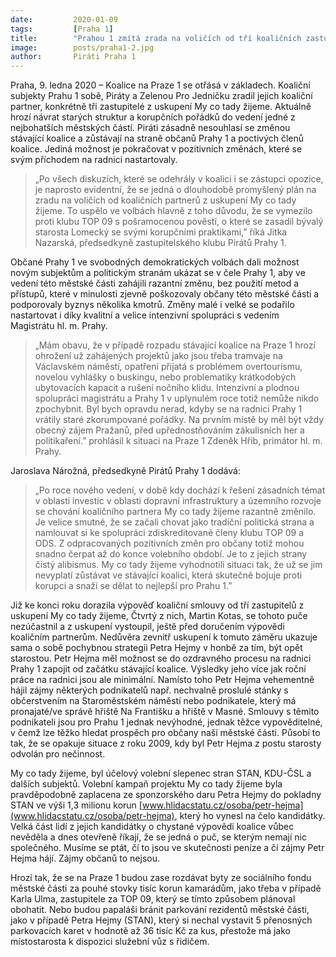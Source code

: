 ```yaml
---
date:         2020-01-09
tags:         [Praha 1]
title:        "Prahou 1 zmítá zrada na voličích od tří koaličních zastupitelů z My co tady žijeme"
image: 	      posts/praha1-2.jpg
author:       Piráti Praha 1
---
```


Praha, 9. ledna 2020 – Koalice na Praze 1 se otřásá v základech. Koaliční subjekty Prahu 1 sobě, Piráty a Zelenou Pro Jedničku zradil jejich koaliční partner, konkrétně tři zastupitelé z uskupení My co tady žijeme. Aktuálně hrozí návrat starých struktur a korupčních pořádků do vedení jedné z nejbohatších městských částí. Piráti zásadně nesouhlasí se změnou stávající koalice a zůstávají na straně občanů Prahy 1 a poctivých členů koalice. Jediná možnost je pokračovat v pozitivních změnách, které se svým příchodem na radnici nastartovaly.

> „Po všech diskuzích, které se odehrály v koalici i se zástupci opozice, je naprosto evidentní, že se jedná o dlouhodobě promyšlený plán na zradu na voličích od koaličních partnerů z uskupení My co tady žijeme. To uspělo ve volbách hlavně z toho důvodu, že se vymezilo proti klubu TOP 09 s pošramocenou pověstí, o které se zasadil bývalý starosta Lomecký se svými korupčními praktikami,” říká Jitka Nazarská, předsedkyně zastupitelského klubu Pirátů Prahy 1. 

Občané Prahy 1 ve svobodných demokratických volbách dali možnost novým subjektům a politickým stranám ukázat se v čele Prahy 1, aby ve vedení této městské části zahájili razantní změnu, bez použití metod a přístupů, které v minulosti zjevně poškozovaly občany této městské části a podporovaly byznys několika kmotrů. Změny malé i velké se podařilo nastartovat i díky kvalitní a velice intenzivní spolupráci s vedením Magistrátu hl. m. Prahy. 

> „Mám obavu, že v případě rozpadu stávající koalice na Praze 1 hrozí ohrožení už zahájených projektů jako jsou třeba tramvaje na Václavském náměstí, opatření přijatá s problémem overtourismu, novelou vyhlášky o buskingu, nebo problematiky krátkodobých ubytovacích kapacit a rušení nočního klidu. Intenzivní a plodnou spolupráci magistrátu a Prahy 1 v uplynulém roce totiž nemůže nikdo zpochybnit. Byl bych opravdu nerad, kdyby se na radnici Prahy 1 vrátily staré zkorumpované pořádky. Na prvním místě by měl být vždy obecný zájem Pražanů, před upřednostňováním zákulisních her a politikaření.” prohlásil k situaci na Praze 1 Zdeněk Hřib, primátor hl. m. Prahy.

Jaroslava Nárožná, předsedkyně Pirátů Prahy 1 dodává: 

> „Po roce nového vedení, v době kdy dochází k řešení zásadních témat v oblasti investic v oblasti dopravní infrastruktury a územního rozvoje se chování koaličního partnera My co tady žijeme razantně změnilo. Je velice smutné, že se začali chovat jako tradiční politická strana a namlouvat si ke spolupráci zdiskreditované členy klubu TOP 09 a ODS. Z odpracovaných pozitivních změn pro občany totiž mohou snadno čerpat až do konce volebního období. Je to z jejich strany čistý alibismus. My co tady žijeme vyhodnotili situaci tak, že už se jim nevyplatí zůstávat ve stávající koalici, která skutečně bojuje proti korupci a snaží se dělat to nejlepší pro Prahu 1.”

Již ke konci roku dorazila výpověď koaliční smlouvy od tří zastupitelů z uskupení My co tady žijeme, Čtvrtý z nich, Martin Kotas, se tohoto puče nezúčastnil a z uskupení vystoupil, ještě před doručením výpovědi koaličním partnerům. Nedůvěra zevnitř uskupení k tomuto záměru ukazuje sama o sobě pochybnou strategii Petra Hejmy v honbě za tím, být opět starostou. Petr Hejma měl možnost se do ozdravného procesu na radnici Prahy 1 zapojit od začátku stávající koalice. Výsledky jeho více jak roční práce na radnici jsou ale minimální. Namísto toho Petr Hejma vehementně hájil zájmy některých podnikatelů např. nechvalně proslulé stánky s občerstvením na Staroměstském náměstí nebo podnikatele, který má pronajaté/ve správě hřiště Na Františku a hřiště v Masné. Smlouvy s těmito podnikateli jsou pro Prahu 1 jednak nevýhodné, jednak těžce vypověditelné, v čemž lze těžko hledat prospěch pro občany naší městské části. Působí to tak, že se opakuje situace z roku 2009, kdy byl Petr Hejma z postu starosty odvolán pro nečinnost.

My co tady žijeme, byl účelový volební slepenec stran STAN, KDU-ČSL a dalších subjektů. Volební kampaň projektu My co tady žijeme byla pravděpodobně zaplacena ze sponzorského daru Petra Hejmy do pokladny STAN ve výši 1,3 milionu korun [www.hlidacstatu.cz/osoba/petr-hejma](www.hlidacstatu.cz/osoba/petr-hejma), který ho vynesl na čelo kandidátky. Velká část lidí z jejich kandidátky o chystané výpovědi koalice vůbec nevěděla a dnes otevřeně říkají, že se jedná o puč, se kterým nemají nic společného. Musíme se ptát, čí to jsou ve skutečnosti peníze a čí zájmy Petr Hejma hájí. Zájmy občanů to nejsou.

Hrozí tak, že se na Praze 1 budou zase rozdávat byty ze sociálního fondu městské části za pouhé stovky tisíc korun kamarádům, jako třeba v případě Karla Ulma, zastupitele za TOP 09, který se tímto způsobem plánoval obohatit. Nebo budou papaláši bránit parkování rezidentů městské části, jako v případě Petra Hejmy (STAN), který si nechal vystavit 5 přenosných parkovacích karet v hodnotě až 36 tisíc Kč za kus, přestože má jako místostarosta k dispozici služební vůz s řidičem.

